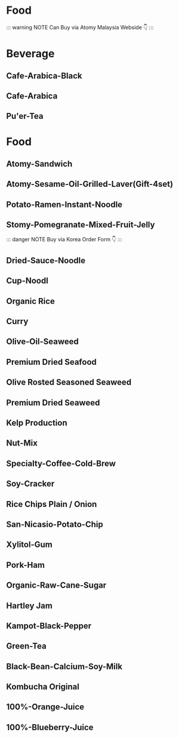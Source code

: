 # Food

::: warning NOTE
Can Buy via Atomy Malaysia Webside 👇
:::

# Beverage

## Cafe-Arabica-Black
## Cafe-Arabica
## Pu'er-Tea

# Food

## Atomy-Sandwich
## Atomy-Sesame-Oil-Grilled-Laver(Gift-4set)
## Potato-Ramen-Instant-Noodle
## Stomy-Pomegranate-Mixed-Fruit-Jelly

::: danger NOTE
Buy via Korea Order Form 👇
:::

## Dried-Sauce-Noodle
## Cup-Noodl
## Organic Rice
## Curry
## Olive-Oil-Seaweed
## Premium Dried Seafood
## Olive Rosted Seasoned Seaweed
## Premium Dried Seaweed
## Kelp Production
## Nut-Mix
## Specialty-Coffee-Cold-Brew
## Soy-Cracker
## Rice Chips Plain / Onion
## San-Nicasio-Potato-Chip
## Xylitol-Gum
## Pork-Ham
## Organic-Raw-Cane-Sugar
## Hartley Jam
## Kampot-Black-Pepper
## Green-Tea
## Black-Bean-Calcium-Soy-Milk
## Kombucha Original
## 100%-Orange-Juice
## 100%-Blueberry-Juice

